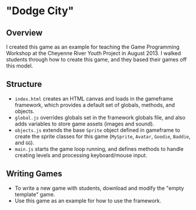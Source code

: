 # "Dodge City"

## Overview
I created this game as an example for teaching the Game Programming Workshop at the Cheyenne River Youth Project in August 2013. I walked students through how to create this game, and they based their games off this model.

## Structure
- `index.html` creates an HTML canvas and loads in the gameframe framework, which provides a default set of globals, methods, and objects.
- `global.js` overrides globals set in the framework globals file, and also adds variables to store game assets (images and sound).
- `objects.js` extends the base `Sprite` object defined in gameframe to create the sprite classes for this game (`MySprite`, `Avatar`, `Goodie`, `Baddie`, and `GG`).
- `main.js` starts the game loop running, and defines methods to handle creating levels and processing keyboard/mouse input.

## Writing Games
- To write a new game with students, download and modify the "empty template" game.
- Use this game as an example for how to use the framework.
